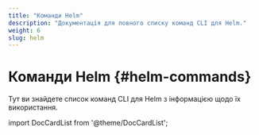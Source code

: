 ```yaml
---
title: "Команди Helm"
description: "Документація для повного списку команд CLI для Helm."
weight: 6
slug: helm
---
```


# Команди Helm {#helm-commands}

Тут ви знайдете список команд CLI для Helm з інформацією щодо їх використання.

import DocCardList from '@theme/DocCardList';

<DocCardList />